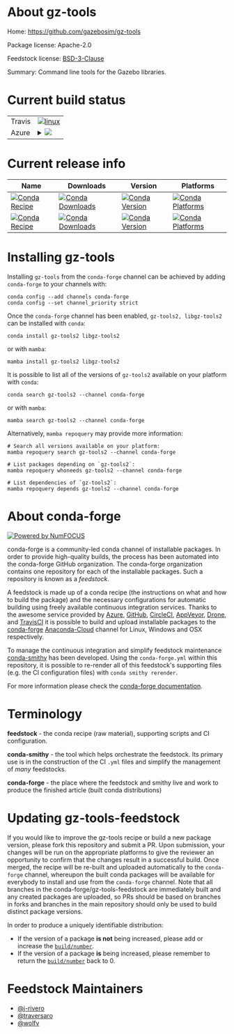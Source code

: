 About gz-tools
==============

Home: https://github.com/gazebosim/gz-tools

Package license: Apache-2.0

Feedstock license: [BSD-3-Clause](https://github.com/conda-forge/gz-tools2-feedstock/blob/main/LICENSE.txt)

Summary: Command line tools for the Gazebo libraries.

Current build status
====================


<table><tr>
    <td>Travis</td>
    <td>
      <a href="https://app.travis-ci.com/conda-forge/gz-tools2-feedstock">
        <img alt="linux" src="https://img.shields.io/travis/com/conda-forge/gz-tools2-feedstock/main.svg?label=Linux">
      </a>
    </td>
  </tr>
    
  <tr>
    <td>Azure</td>
    <td>
      <details>
        <summary>
          <a href="https://dev.azure.com/conda-forge/feedstock-builds/_build/latest?definitionId=17566&branchName=main">
            <img src="https://dev.azure.com/conda-forge/feedstock-builds/_apis/build/status/gz-tools2-feedstock?branchName=main">
          </a>
        </summary>
        <table>
          <thead><tr><th>Variant</th><th>Status</th></tr></thead>
          <tbody><tr>
              <td>linux_64_ruby2.5</td>
              <td>
                <a href="https://dev.azure.com/conda-forge/feedstock-builds/_build/latest?definitionId=17566&branchName=main">
                  <img src="https://dev.azure.com/conda-forge/feedstock-builds/_apis/build/status/gz-tools2-feedstock?branchName=main&jobName=linux&configuration=linux_64_ruby2.5" alt="variant">
                </a>
              </td>
            </tr><tr>
              <td>linux_64_ruby2.6</td>
              <td>
                <a href="https://dev.azure.com/conda-forge/feedstock-builds/_build/latest?definitionId=17566&branchName=main">
                  <img src="https://dev.azure.com/conda-forge/feedstock-builds/_apis/build/status/gz-tools2-feedstock?branchName=main&jobName=linux&configuration=linux_64_ruby2.6" alt="variant">
                </a>
              </td>
            </tr><tr>
              <td>linux_aarch64_ruby2.5</td>
              <td>
                <a href="https://dev.azure.com/conda-forge/feedstock-builds/_build/latest?definitionId=17566&branchName=main">
                  <img src="https://dev.azure.com/conda-forge/feedstock-builds/_apis/build/status/gz-tools2-feedstock?branchName=main&jobName=linux&configuration=linux_aarch64_ruby2.5" alt="variant">
                </a>
              </td>
            </tr><tr>
              <td>linux_aarch64_ruby2.6</td>
              <td>
                <a href="https://dev.azure.com/conda-forge/feedstock-builds/_build/latest?definitionId=17566&branchName=main">
                  <img src="https://dev.azure.com/conda-forge/feedstock-builds/_apis/build/status/gz-tools2-feedstock?branchName=main&jobName=linux&configuration=linux_aarch64_ruby2.6" alt="variant">
                </a>
              </td>
            </tr><tr>
              <td>linux_ppc64le_ruby2.5</td>
              <td>
                <a href="https://dev.azure.com/conda-forge/feedstock-builds/_build/latest?definitionId=17566&branchName=main">
                  <img src="https://dev.azure.com/conda-forge/feedstock-builds/_apis/build/status/gz-tools2-feedstock?branchName=main&jobName=linux&configuration=linux_ppc64le_ruby2.5" alt="variant">
                </a>
              </td>
            </tr><tr>
              <td>linux_ppc64le_ruby2.6</td>
              <td>
                <a href="https://dev.azure.com/conda-forge/feedstock-builds/_build/latest?definitionId=17566&branchName=main">
                  <img src="https://dev.azure.com/conda-forge/feedstock-builds/_apis/build/status/gz-tools2-feedstock?branchName=main&jobName=linux&configuration=linux_ppc64le_ruby2.6" alt="variant">
                </a>
              </td>
            </tr><tr>
              <td>osx_64_ruby2.5</td>
              <td>
                <a href="https://dev.azure.com/conda-forge/feedstock-builds/_build/latest?definitionId=17566&branchName=main">
                  <img src="https://dev.azure.com/conda-forge/feedstock-builds/_apis/build/status/gz-tools2-feedstock?branchName=main&jobName=osx&configuration=osx_64_ruby2.5" alt="variant">
                </a>
              </td>
            </tr><tr>
              <td>osx_64_ruby2.6</td>
              <td>
                <a href="https://dev.azure.com/conda-forge/feedstock-builds/_build/latest?definitionId=17566&branchName=main">
                  <img src="https://dev.azure.com/conda-forge/feedstock-builds/_apis/build/status/gz-tools2-feedstock?branchName=main&jobName=osx&configuration=osx_64_ruby2.6" alt="variant">
                </a>
              </td>
            </tr><tr>
              <td>osx_arm64_ruby2.5</td>
              <td>
                <a href="https://dev.azure.com/conda-forge/feedstock-builds/_build/latest?definitionId=17566&branchName=main">
                  <img src="https://dev.azure.com/conda-forge/feedstock-builds/_apis/build/status/gz-tools2-feedstock?branchName=main&jobName=osx&configuration=osx_arm64_ruby2.5" alt="variant">
                </a>
              </td>
            </tr><tr>
              <td>osx_arm64_ruby2.6</td>
              <td>
                <a href="https://dev.azure.com/conda-forge/feedstock-builds/_build/latest?definitionId=17566&branchName=main">
                  <img src="https://dev.azure.com/conda-forge/feedstock-builds/_apis/build/status/gz-tools2-feedstock?branchName=main&jobName=osx&configuration=osx_arm64_ruby2.6" alt="variant">
                </a>
              </td>
            </tr><tr>
              <td>win_64_ruby2.5</td>
              <td>
                <a href="https://dev.azure.com/conda-forge/feedstock-builds/_build/latest?definitionId=17566&branchName=main">
                  <img src="https://dev.azure.com/conda-forge/feedstock-builds/_apis/build/status/gz-tools2-feedstock?branchName=main&jobName=win&configuration=win_64_ruby2.5" alt="variant">
                </a>
              </td>
            </tr><tr>
              <td>win_64_ruby2.6</td>
              <td>
                <a href="https://dev.azure.com/conda-forge/feedstock-builds/_build/latest?definitionId=17566&branchName=main">
                  <img src="https://dev.azure.com/conda-forge/feedstock-builds/_apis/build/status/gz-tools2-feedstock?branchName=main&jobName=win&configuration=win_64_ruby2.6" alt="variant">
                </a>
              </td>
            </tr>
          </tbody>
        </table>
      </details>
    </td>
  </tr>
</table>

Current release info
====================

| Name | Downloads | Version | Platforms |
| --- | --- | --- | --- |
| [![Conda Recipe](https://img.shields.io/badge/recipe-gz--tools2-green.svg)](https://anaconda.org/conda-forge/gz-tools2) | [![Conda Downloads](https://img.shields.io/conda/dn/conda-forge/gz-tools2.svg)](https://anaconda.org/conda-forge/gz-tools2) | [![Conda Version](https://img.shields.io/conda/vn/conda-forge/gz-tools2.svg)](https://anaconda.org/conda-forge/gz-tools2) | [![Conda Platforms](https://img.shields.io/conda/pn/conda-forge/gz-tools2.svg)](https://anaconda.org/conda-forge/gz-tools2) |
| [![Conda Recipe](https://img.shields.io/badge/recipe-libgz--tools2-green.svg)](https://anaconda.org/conda-forge/libgz-tools2) | [![Conda Downloads](https://img.shields.io/conda/dn/conda-forge/libgz-tools2.svg)](https://anaconda.org/conda-forge/libgz-tools2) | [![Conda Version](https://img.shields.io/conda/vn/conda-forge/libgz-tools2.svg)](https://anaconda.org/conda-forge/libgz-tools2) | [![Conda Platforms](https://img.shields.io/conda/pn/conda-forge/libgz-tools2.svg)](https://anaconda.org/conda-forge/libgz-tools2) |

Installing gz-tools
===================

Installing `gz-tools` from the `conda-forge` channel can be achieved by adding `conda-forge` to your channels with:

```
conda config --add channels conda-forge
conda config --set channel_priority strict
```

Once the `conda-forge` channel has been enabled, `gz-tools2, libgz-tools2` can be installed with `conda`:

```
conda install gz-tools2 libgz-tools2
```

or with `mamba`:

```
mamba install gz-tools2 libgz-tools2
```

It is possible to list all of the versions of `gz-tools2` available on your platform with `conda`:

```
conda search gz-tools2 --channel conda-forge
```

or with `mamba`:

```
mamba search gz-tools2 --channel conda-forge
```

Alternatively, `mamba repoquery` may provide more information:

```
# Search all versions available on your platform:
mamba repoquery search gz-tools2 --channel conda-forge

# List packages depending on `gz-tools2`:
mamba repoquery whoneeds gz-tools2 --channel conda-forge

# List dependencies of `gz-tools2`:
mamba repoquery depends gz-tools2 --channel conda-forge
```


About conda-forge
=================

[![Powered by
NumFOCUS](https://img.shields.io/badge/powered%20by-NumFOCUS-orange.svg?style=flat&colorA=E1523D&colorB=007D8A)](https://numfocus.org)

conda-forge is a community-led conda channel of installable packages.
In order to provide high-quality builds, the process has been automated into the
conda-forge GitHub organization. The conda-forge organization contains one repository
for each of the installable packages. Such a repository is known as a *feedstock*.

A feedstock is made up of a conda recipe (the instructions on what and how to build
the package) and the necessary configurations for automatic building using freely
available continuous integration services. Thanks to the awesome service provided by
[Azure](https://azure.microsoft.com/en-us/services/devops/), [GitHub](https://github.com/),
[CircleCI](https://circleci.com/), [AppVeyor](https://www.appveyor.com/),
[Drone](https://cloud.drone.io/welcome), and [TravisCI](https://travis-ci.com/)
it is possible to build and upload installable packages to the
[conda-forge](https://anaconda.org/conda-forge) [Anaconda-Cloud](https://anaconda.org/)
channel for Linux, Windows and OSX respectively.

To manage the continuous integration and simplify feedstock maintenance
[conda-smithy](https://github.com/conda-forge/conda-smithy) has been developed.
Using the ``conda-forge.yml`` within this repository, it is possible to re-render all of
this feedstock's supporting files (e.g. the CI configuration files) with ``conda smithy rerender``.

For more information please check the [conda-forge documentation](https://conda-forge.org/docs/).

Terminology
===========

**feedstock** - the conda recipe (raw material), supporting scripts and CI configuration.

**conda-smithy** - the tool which helps orchestrate the feedstock.
                   Its primary use is in the construction of the CI ``.yml`` files
                   and simplify the management of *many* feedstocks.

**conda-forge** - the place where the feedstock and smithy live and work to
                  produce the finished article (built conda distributions)


Updating gz-tools-feedstock
===========================

If you would like to improve the gz-tools recipe or build a new
package version, please fork this repository and submit a PR. Upon submission,
your changes will be run on the appropriate platforms to give the reviewer an
opportunity to confirm that the changes result in a successful build. Once
merged, the recipe will be re-built and uploaded automatically to the
`conda-forge` channel, whereupon the built conda packages will be available for
everybody to install and use from the `conda-forge` channel.
Note that all branches in the conda-forge/gz-tools-feedstock are
immediately built and any created packages are uploaded, so PRs should be based
on branches in forks and branches in the main repository should only be used to
build distinct package versions.

In order to produce a uniquely identifiable distribution:
 * If the version of a package **is not** being increased, please add or increase
   the [``build/number``](https://docs.conda.io/projects/conda-build/en/latest/resources/define-metadata.html#build-number-and-string).
 * If the version of a package **is** being increased, please remember to return
   the [``build/number``](https://docs.conda.io/projects/conda-build/en/latest/resources/define-metadata.html#build-number-and-string)
   back to 0.

Feedstock Maintainers
=====================

* [@j-rivero](https://github.com/j-rivero/)
* [@traversaro](https://github.com/traversaro/)
* [@wolfv](https://github.com/wolfv/)

